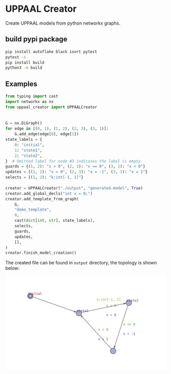 # UPPAAL Creator

Create UPPAAL models from python networkx graphs.

## build pypi package

```cmd
pip install autoflake black isort pytest
pytest -s
pip install build
python3 -m build
```

## Examples

```python
from typing import cast
import networkx as nx
from uppaal_creator import UPPAALCreator


G = nx.DiGraph()
for edge in [(0, 1), (1, 2), (2, 3), (3, 1)]:
    G.add_edge(edge[0], edge[1])
state_labels = {
    0: "initial",
    1: "state1",
    2: "state2",
}  # Omitted label for node #3 indicates the label is empty.
guards = {(1, 2): "x > 0", (2, 3): "x == 0", (3, 1): "x < 0"}
updates = {(1, 2): "x = 0", (2, 3): "x = -1", (3, 1): "x = 1"}
selects = {(1, 2): "k:int[-1, 1]"}

creator = UPPAALCreator("./output", "generated-model", True)
creator.add_global_decls("int x = 0;")
creator.add_template_from_graph(
    G,
    "demo_template",
    0,
    cast(dict[int, str], state_labels),
    selects,
    guards,
    updates,
    [],
)
creator.finish_model_creation()
```

The created file can be found in `output` directory,
the topology is shown below:

![generated-model](./docs/converted.png)
